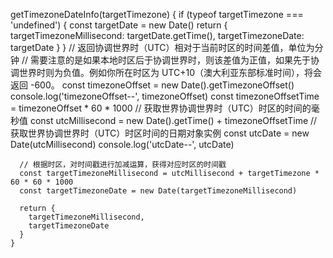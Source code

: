 getTimezoneDateInfo(targetTimezone) {
      if (typeof targetTimezone === 'undefined') {
        const targetDate = new Date()
        return {
          targetTimezoneMillisecond: targetDate.getTime(),
          targetTimezoneDate: targetDate
        }
      }
      // 返回协调世界时（UTC）相对于当前时区的时间差值，单位为分钟
      // 需要注意的是如果本地时区后于协调世界时，则该差值为正值，如果先于协调世界时则为负值。例如你所在时区为 UTC+10（澳大利亚东部标准时间），将会返回 -600。
      const timezoneOffset = new Date().getTimezoneOffset()
      console.log('timezoneOffset--', timezoneOffset)
      const timezoneOffsetTime = timezoneOffset * 60 * 1000
      // 获取世界协调世界时（UTC）时区的时间的毫秒值
      const utcMillisecond = new Date().getTime() + timezoneOffsetTime
      // 获取世界协调世界时（UTC）时区时间的日期对象实例
      const utcDate = new Date(utcMillisecond)
      console.log('utcDate--', utcDate)

      // 根据时区，对时间戳进行加减运算，获得对应时区的时间戳
      const targetTimezoneMillisecond = utcMillisecond + targetTimezone * 60 * 60 * 1000
      const targetTimezoneDate = new Date(targetTimezoneMillisecond)

      return {
        targetTimezoneMillisecond,
        targetTimezoneDate
      }
    }